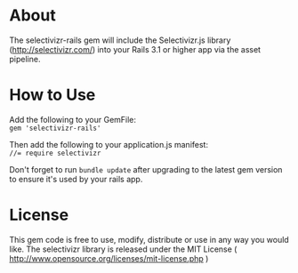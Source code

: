 About
======
The selectivizr-rails gem will include the Selectivizr.js library (http://selectivizr.com/) into your Rails 3.1 or higher app via the asset pipeline.

How to Use
===========
Add the following to your GemFile:<br> 
`gem 'selectivizr-rails'`<br>

Then add the following to your application.js manifest:<br>
`//= require selectivizr`<br>

Don't forget to run `bundle update` after upgrading to the latest gem version to ensure it's used by your rails app.

License
=======
This gem code is free to use, modify, distribute or use in any way you would like. The selectivizr library is released under the MIT License ( http://www.opensource.org/licenses/mit-license.php )
